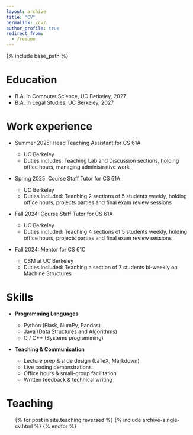 ```yaml
---
layout: archive
title: "CV"
permalink: /cv/
author_profile: true
redirect_from:
  - /resume
---
```


{% include base_path %}

Education
======
* B.A. in Computer Science, UC Berkeley, 2027
* B.A. in Legal Studies, UC Berkeley, 2027

Work experience
======
* Summer 2025: Head Teaching Assistant for CS 61A
  * UC Berkeley
  * Duties includes: Teaching Lab and Discussion sections, holding office hours, managing administrative work

* Spring 2025: Course Staff Tutor for CS 61A
  * UC Berkeley
  * Duties included: Teaching 2 sections of 5 students weekly, holding office hours, projects parties and final exam review sessions

* Fall 2024: Course Staff Tutor for CS 61A
  * UC Berkeley
  * Duties included: Teaching 4 sections of 5 students weekly, holding office hours, projects parties and final exam review sessions

* Fall 2024: Mentor for CS 61C
  * CSM at UC Berkeley
  * Duties included: Teaching a section of 7 students bi-weekly on Machine Structures
  
Skills
======
- **Programming Languages**  
  - Python (Flask, NumPy, Pandas)  
  - Java (Data Structures and Algorithms)  
  - C / C++ (Systems programming)  
  
- **Teaching & Communication**  
  - Lecture prep & slide design (LaTeX, Markdown)  
  - Live coding demonstrations  
  - Office hours & small-group facilitation  
  - Written feedback & technical writing

  
Teaching
======
  <ul>{% for post in site.teaching reversed %}
    {% include archive-single-cv.html %}
  {% endfor %}</ul>
